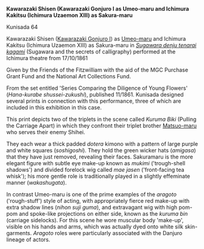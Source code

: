 **Kawarazaki Shisen (Kawarazaki Gonjuro I as Umeo-maru and Ichimura Kakitsu (Ichimura Uzaemon XIII) as Sakura-maru**

Kunisada 64

Kawarazaki Shisen ([Kawarazaki Gonjuro I](/exhibition/group-18)) as [Umeo-maru](KUN/kunp87.htm) and Ichimura Kakitsu (Ichimura Uzaemon XIII) as Sakura-maru in _[Sugawara denju tenarai kagami](/exhibition/group-3)_ (Sugawara and the secrets of calligraphy) performed at the Ichimura theatre from 17/10/1861


Given by the Friends of the Fitzwilliam with the aid of the MGC Purchase Grant Fund and the National Art Collections Fund.

From the set entitled 'Series Comparing the Diligence of Young Flowers' (_Hana-kurabe shussei-zukushi_), published 11/1861. Kunisada designed several prints in connection with this performance, three of which are included in this exhibition in this case.

This print depicts two of the triplets in the scene called _Kuruma Biki_ (Pulling the Carriage Apart) in which they confront their triplet brother [Matsuo-maru](KUN/kunp85.htm) who serves their enemy Shihei.

They each wear a thick padded _dotera_ kimono with a pattern of large purple and white squares (_soshigoshi_). They hold the green wicker hats (_amigasa_) that they have just removed, revealing their faces. Sakuramaru is the more elegant figure with subtle eye make-up known as _mukimi_ ('trough-shell shadows') and divided forelock wig called _mae jasen_ ('front-facing tea whisk'); his more gentle role is traditionally played in a slightly effeminate manner (_wakashugata_).

In contrast Umeo-maru is one of the prime examples of the _aragoto_ ('rough-stuff') style of acting, with appropriately fierce red make-up with extra shadow lines (_nihon suji guma_), and extravagant wig with high pom-pom and spoke-like projections on either side, known as the _kuruma bin_ (carriage sidelocks). For this scene he wore muscular body 'make-up', visible on his hands and arms, which was actually dyed onto white silk skin-garments. _Aragoto_ roles were particularly associated with the Danjuro lineage of actors.
